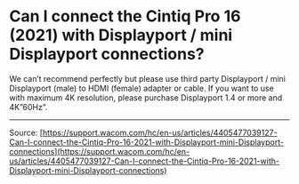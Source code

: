 # Can I connect the Cintiq Pro 16 (2021) with Displayport / mini Displayport connections?

We can’t recommend perfectly but please use third party Displayport / mini Displayport (male) to HDMI (female) adapter or cable.
If you want to use with maximum 4K resolution, please purchase Displayport 1.4 or more and 4K”60Hz”.

---
Source: [https://support.wacom.com/hc/en-us/articles/4405477039127-Can-I-connect-the-Cintiq-Pro-16-2021-with-Displayport-mini-Displayport-connections](https://support.wacom.com/hc/en-us/articles/4405477039127-Can-I-connect-the-Cintiq-Pro-16-2021-with-Displayport-mini-Displayport-connections)
